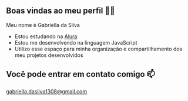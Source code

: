 ## Boas vindas ao meu perfil 💙💙

Meu nome é Gabriella da Silva

- Estou estudando na [Alura](https://www.alura.com.br)
- Estou me desenvolvendo na linguagem JavaScript
- Utilizo esse espaço para minha organização e compartilhamento dos meu projetos desenvolvidos

## Você pode entrar em contato comigo 📫

gabriella.dasilva1308@gmail.com

